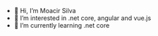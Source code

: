 - 👋 Hi, I’m Moacir Silva
- 👀 I’m interested in .net core, angular and vue.js
- 🌱 I’m currently learning .net core

<!---
MoacirSilva/MoacirSilva is a ✨ special ✨ repository because its `README.md` (this file) appears on your GitHub profile.
You can click the Preview link to take a look at your changes.
--->
